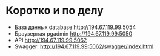 # Коротко и по делу
+ База данных database http://194.67.119.99:5054
+ Браузерная pgadmin http://194.67.119.99:5050
+ API http://194.67.119.99:5062 
+ Swagger: http://194.67.119.99:5062/swagger/index.html
